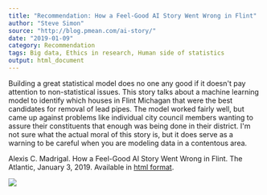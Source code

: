 ```yaml
---
title: "Recommendation: How a Feel-Good AI Story Went Wrong in Flint"
author: "Steve Simon"
source: "http://blog.pmean.com/ai-story/"
date: "2019-01-09"
category: Recommendation
tags: Big data, Ethics in research, Human side of statistics
output: html_document
---
```


Building a great statistical model does no one any good if it doesn't
pay attention to non-statistical issues. This story talks about a
machine learning model to identify which houses in Flint Michagan that
were the best candidates for removal of lead pipes. The model worked
fairly well, but came up against problems like individual city council
members wanting to assure their constituents that enough was being done
in their district. I'm not sure what the actual moral of this story is,
but it does serve as a warning to be careful when you are modeling data
in a contentous area.

<!---More--->

Alexis C. Madrigal. How a Feel-Good AI Story Went Wrong in Flint. The
Atlantic, January 3, 2019. Available in [html
format](https://www.theatlantic.com/technology/archive/2019/01/how-machine-learning-found-flints-lead-pipes/578692/).

![](../../../web/images/19/ai-story01.png)




